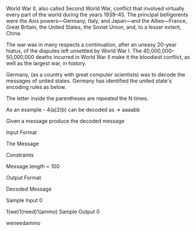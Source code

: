 World War II, also called Second World War, conflict that involved virtually every part of the world during the years 1939–45. The principal belligerents were the Axis powers—Germany, Italy, and Japan—and the Allies—France, Great Britain, the United States, the Soviet Union, and, to a lesser extent, China.

The war was in many respects a continuation, after an uneasy 20-year hiatus, of the disputes left unsettled by World War I. The 40,000,000–50,000,000 deaths incurred in World War II make it the bloodiest conflict, as well as the largest war, in history.

Germany, (as a country with great computer scientists) was to decode the messages of united states. Germany has identified the united state's encoding rules as below.

The letter inside the parentheses are repeated the N times.

As an example - 4(a)2(b) can be decoded as -> aaaabb

Given a message produce the decoded message

Input Format

The Message

Constraints

Message.length < 100

Output Format

Decoded Message

Sample Input 0

1(we)1(need)1(ammo)
Sample Output 0

weneedammo